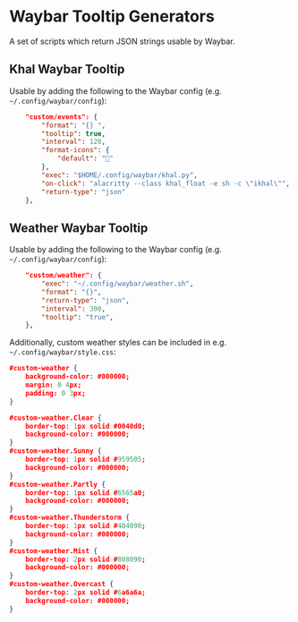 # Waybar Tooltip Generators

A set of scripts which return JSON strings usable by Waybar.

## Khal Waybar Tooltip

Usable by adding the following to the Waybar config (e.g. `~/.config/waybar/config`):

```json
    "custom/events": {
        "format": "{} ",
        "tooltip": true,
        "interval": 120,
        "format-icons": {
            "default": ""
        },
        "exec": "$HOME/.config/waybar/khal.py",
        "on-click": "alacritty --class khal_float -e sh -c \"ikhal\"",
        "return-type": "json"
    },
```

## Weather Waybar Tooltip

Usable by adding the following to the Waybar config (e.g. `~/.config/waybar/config`):

```json
    "custom/weather": {
        "exec": "~/.config/waybar/weather.sh",
        "format": "{}",
        "return-type": "json",
        "interval": 300,
        "tooltip": "true",
    },
```

Additionally, custom weather styles can be included in e.g. `~/.config/waybar/style.css`:

```json
#custom-weather {
    background-color: #000000;
    margin: 0 4px;
    padding: 0 3px;
}

#custom-weather.Clear {
    border-top: 1px solid #0040d0;
    background-color: #000000;
}
#custom-weather.Sunny {
    border-top: 1px solid #959505;
    background-color: #000000;
}
#custom-weather.Partly {
    border-top: 1px solid #6565a0;
    background-color: #000000;
}
#custom-weather.Thunderstorm {
    border-top: 1px solid #404090;
    background-color: #000000;
}
#custom-weather.Mist {
    border-top: 2px solid #808090;
    background-color: #000000;
}
#custom-weather.Overcast {
    border-top: 2px solid #6a6a6a;
    background-color: #000000;
}
```
